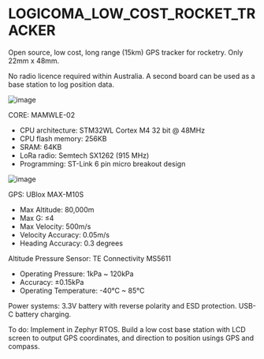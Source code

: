 # LOGICOMA_LOW_COST_ROCKET_TRACKER

Open source, low cost, long range (15km) GPS tracker for rocketry. Only 22mm x 48mm. 

No radio licence required within Australia. A second board can be used as a base station to log position data. 

![image](https://github.com/roboticsmick/LOGICOMA_LOW_COST_ROCKET_TRACKER/assets/70121687/ee3f8654-62f5-480b-a4b7-4b1300b47514)

CORE: MAMWLE-02 
* CPU architecture: STM32WL Cortex M4 32 bit @ 48MHz
* CPU flash memory: 256KB 
* SRAM: 64KB
* LoRa radio: Semtech SX1262 (915 MHz)
* Programming: ST-Link 6 pin micro breakout design

![image](https://github.com/roboticsmick/LOGICOMA_LOW_COST_ROCKET_TRACKER/assets/70121687/19545ffb-45a1-46d6-b621-122c30913809)

GPS: UBlox MAX-M10S
* Max Altitude: 80,000m
* Max G: ≤4
* Max Velocity: 500m/s
* Velocity Accuracy: 0.05m/s
* Heading Accuracy: 0.3 degrees

Altitude Pressure Sensor: TE Connectivity MS5611
* Operating Pressure: 1kPa ~ 120kPa
* Accuracy: ±0.15kPa
* Operating Temperature: -40°C ~ 85°C

Power systems:
3.3V battery with reverse polarity and ESD protection.
USB-C battery charging.

To do:
Implement in Zephyr RTOS.
Build a low cost base station with LCD screen to output GPS coordinates, and direction to position usings GPS and compass.

